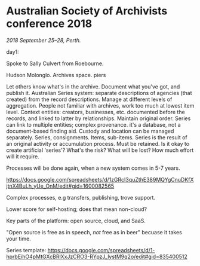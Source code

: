 Australian Society of Archivists conference 2018
================================================

*2018 September 25–28, Perth.*

day1:

Spoke to Sally Culvert from Roebourne.

Hudson Molonglo. Archives space. piers 

Let others know what's in the archive. Document what you've got, and publish it.
Australian Series system: separate descriptions of agencies (that created) from the record descriptions.
Manage at different levels of aggregation. People not familiar with archives, work too much at lowest item level.
Context entities: creators, businesses, etc. documented before the records, and linked to latter by relationships.
Maintain original order.
Series can link to multiple entities; complex provenance. it's a database, not a document-based finding aid.
Custody and location can be managed separately. 
Series, consignments. Items, sub-items.
Series is the result of an original activity or accumulation process. Must be retained.
Is it okay to create artificial 'series'? What's the risk? What will be lost? How much effort will it require.

Processes will be done again, when a new system comes in 5-7 years.

https://docs.google.com/spreadsheets/d/1zGRcI3quZthE389MQYgCnuDKfXjtnX4BuLh_yUe_OnM/edit#gid=1600082565

Complex processes, e.g transfers, publishing, trove support.

Lower score for self-hosting; does that mean non-cloud?

Key parts of the platform: open source, cloud, and SaaS.

"Open source is free as in speech, *not* free as in beer" becuase it takes your time.

Series template:
https://docs.google.com/spreadsheets/d/1-hprbEihO4pMtGXcBRlXxJzCRO3-RYpzJ_lystM9q2o/edit#gid=835400512

